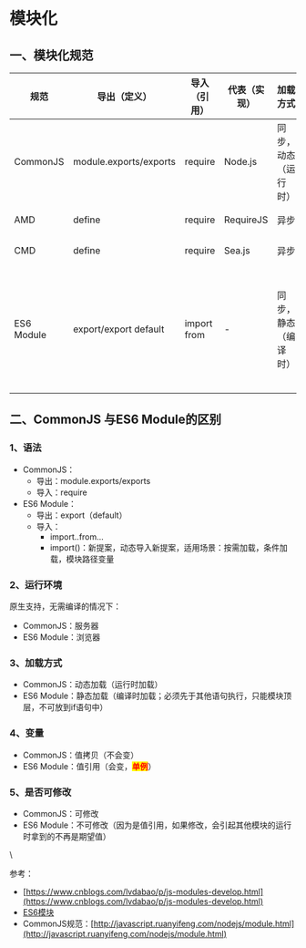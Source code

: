 # 模块化

## 一、模块化规范

| 规范         | 导出（定义）                 | 导入（引用）      | 代表（实现）    | 加载方式       | 使用环境             |
| ---------- | ---------------------- | ----------- | --------- | ---------- | ---------------- |
| CommonJS   | module.exports/exports | require     | Node.js   | 同步，动态（运行时） | 服务器、桌面           |
| AMD        | define                 | require     | RequireJS | 异步         | 浏览器              |
| CMD        | define                 | require     | Sea.js    | 异步         | 浏览器              |
| ES6 Module | export/export default  | import from | -         | 同步，静态（编译时） | 服务器、浏览器（需要转译才支持） |



## 二、CommonJS 与ES6 Module的区别

### 1、语法

* CommonJS：
  * 导出：module.exports/exports
  * 导入：require
* ES6 Module：
  * 导出：export（default）
  * 导入：
    * import..from…
    * import()：新提案，动态导入新提案，适用场景：按需加载，条件加载，模块路径变量

### 2、运行环境

原生支持，无需编译的情况下：

* CommonJS：服务器
* ES6 Module：浏览器

### 3、加载方式

* CommonJS：动态加载（运行时加载）
* ES6 Module：静态加载（编译时加载；必须先于其他语句执行，只能模块顶层，不可放到if语句中）

### 4、变量

* CommonJS：值拷贝（不会变）
* ES6 Module：值引用（会变，<mark style="color:red;">**单例**</mark>）

### 5、是否可修改

* CommonJS：可修改
* ES6 Module：不可修改（因为是值引用，如果修改，会引起其他模块的运行时拿到的不再是期望值）

\


参考：

* [https://www.cnblogs.com/lvdabao/p/js-modules-develop.html](https://www.cnblogs.com/lvdabao/p/js-modules-develop.html)
* [ES6模块](https://es6.ruanyifeng.com/#docs/module-loader)
* CommonJS规范：[http://javascript.ruanyifeng.com/nodejs/module.html](http://javascript.ruanyifeng.com/nodejs/module.html)

